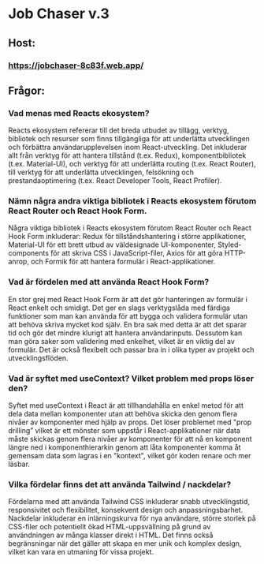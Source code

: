 # Job Chaser v.3

## Host:

### https://jobchaser-8c83f.web.app/

## Frågor:

### Vad menas med Reacts ekosystem?

Reacts ekosystem refererar till det breda utbudet av tillägg, verktyg, bibliotek och resurser som finns tillgängliga för att underlätta utvecklingen och förbättra användarupplevelsen inom React-utveckling. Det inkluderar allt från verktyg för att hantera tillstånd (t.ex. Redux), komponentbibliotek (t.ex. Material-UI), och verktyg för att underlätta routing (t.ex. React Router), till verktyg för att underlätta utvecklingen, felsökning och prestandaoptimering (t.ex. React Developer Tools, React Profiler).

### Nämn några andra viktiga bibliotek i Reacts ekosystem förutom React Router och React Hook Form.

Några viktiga bibliotek i Reacts ekosystem förutom React Router och React Hook Form inkluderar:
Redux för tillståndshantering i större applikationer, Material-UI för ett brett utbud av väldesignade UI-komponenter, Styled-components för att skriva CSS i JavaScript-filer, Axios för att göra HTTP-anrop, och Formik för att hantera formulär i React-applikationer.

### Vad är fördelen med att använda React Hook Form?

En stor grej med React Hook Form är att det gör hanteringen av formulär i React enkelt och smidigt. Det ger en slags verktygslåda med färdiga funktioner som man kan använda för att bygga och validera formulär utan att behöva skriva mycket kod själv.
En bra sak med detta är att det sparar tid och gör det mindre klurigt att hantera användarinputs. Dessutom kan man göra saker som validering med enkelhet, vilket är en viktig del av formulär. Det är också flexibelt och passar bra in i olika typer av projekt och utvecklingsflöden.

### Vad är syftet med useContext? Vilket problem med props löser den?

Syftet med useContext i React är att tillhandahålla en enkel metod för att dela data mellan komponenter utan att behöva skicka den genom flera nivåer av komponenter med hjälp av props. Det löser problemet med "prop drilling” vilket är ett mönster som uppstår i React-applikationer när data måste skickas genom flera nivåer av komponenter för att nå en komponent längre ned i komponenthierarkin genom att låta komponenter komma åt gemensam data som lagras i en "kontext", vilket gör koden renare och mer läsbar.

### Vilka fördelar finns det att använda Tailwind / nackdelar?

Fördelarna med att använda Tailwind CSS inkluderar snabb utvecklingstid, responsivitet och flexibilitet, konsekvent design och anpassningsbarhet. Nackdelar inkluderar en inlärningskurva för nya användare, större storlek på CSS-filer och potentiellt ökad HTML-uppsvällning på grund av användningen av många klasser direkt i HTML. Det finns också begränsningar när det gäller att skapa en mer unik och komplex design, vilket kan vara en utmaning för vissa projekt.


